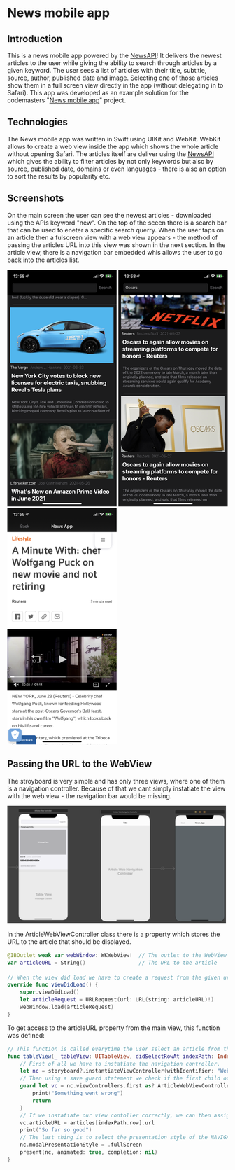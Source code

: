 # News mobile app
## Introduction
This is a news mobile app powered by the <a href="https://newsapi.org">NewsAPI</a>! It delivers the newest articles to the user while giving the ability to search through articles by a given keyword.
The user sees a list of articles with their title, subtitle, source, author, published date and image.
Selecting one of those articles show them in a full screen view directly in the app (without delegating in to Safari).
This app was developed as an example solution for the codemasters "<a href="https://www.codementor.io/projects/mobile/news-mobile-app-atx32p8oq5">News mobile app</a>" project.

## Technologies
The News mobile app was written in Swift using UIKit and WebKit.
WebKit allows to create a web view inside the app which shows the whole article without opening Safari.
The articles itself are deliver using the <a href="https://newsapi.org">NewsAPI</a> which gives the ability to filter articles by not only keywords but also by source,
published date, domains or even languages - there is also an option to sort the results by popularity etc.

## Screenshots
On the main screen the user can see the newest articles - downloaded using the APIs keyword "new". On the top of the sceen there is a search bar that can be used to eneter a specific search querry. When the user taps on an article then a fulscreen view with a web view appears - the method of passing the articles URL into this view was shown in the next section. In the article view, there is a navigation bar embedded whis allows the user to go back into the articles list.

<img src="news-mobile-app/Images/main.PNG" width="250"> <img src="news-mobile-app/Images/searchREsult.PNG" width="250"> <img src="news-mobile-app/Images/webView.PNG" width="250">

## Passing the URL to the WebView
The stroyboard is very simple and has only three views, where one of them is a navigation controller. Because of that we cant simply instatiate the view with the web view - the navigation bar would be missing.

<img src="news-mobile-app/Images/storyboard.png" width="500">

In the ArticleWebViewController class there is a property which stores the URL to the article that should be displayed.
```swift
@IBOutlet weak var webWindow: WKWebView!  // The outlet to the WebView
var articleURL = String()                 // The URL to the article
    
// When the view did load we have to create a request from the given url and use it to load the WKWebView
override func viewDidLoad() {
    super.viewDidLoad()
    let articleRequest = URLRequest(url: URL(string: articleURL)!)
    webWindow.load(articleRequest)
}
```
To get access to the articleURL property from the main view, this function was defined:

```swift
// This function is called everytime the user select an article from the list
func tableView(_ tableView: UITableView, didSelectRowAt indexPath: IndexPath) {
    // First of all we have to instatiate the navigation controller.
    let nc = storyboard?.instantiateViewController(withIdentifier: "WebArticleNavigationController") as! ArticleWebNavigationController
    // Then using a save guard statement we check if the first child of our navigation controller is a view controoler of the class ArticleWebViewController
    guard let vc = nc.viewControllers.first as? ArticleWebViewController else {
        print("Something went wrong")
        return
    }
    // If we instatiate our view contoller correctly, we can then assign to its property the URL of the selected article (for more see the News.swift file)
    vc.articleURL = articles[indexPath.row].url
    print("So far so good")
    // The last thing is to select the presentation style of the NAVIGATION controller and present it.
    nc.modalPresentationStyle = .fullScreen
    present(nc, animated: true, completion: nil)
}

```

